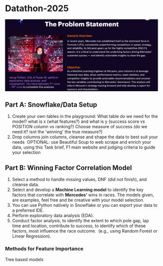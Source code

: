 # Datathon-2025

![alt text](problem_statement.png)

## Part A: Snowflake/Data Setup

1. Create your own tables in the playground: What table do we need for the model? what is x (what features?) and what is y (success score vs POSITION column vs ranking?) Choose measure of success (do we need it? isnt the 'winning' the true measure?)
2. Drop columns join columns, cleanse and shape the data to best suit your needs 
OPTIONAL: use Beautiful Soup to web scrape and enrich your data, using this Task brief, F1 main website and judging criteria to guide your selection 

## Part B: Winning Factor Correlation Model 

1. Select a method to handle missing values, DNF (did not finish), and cleanse data.
2. Select and develop a **Machine Learning model** to identify the key factors that correlate with **Mercedes’** wins in races. The models given, are examples, feel free and be creative with your model selection.
3. You can use Python natively in Snowflake or you can export your data to a preferred IDE. 
4. Perform exploratory data analysis (EDA).
5. Conduct factor analysis, to identify the extent to which pole gap, lap time and location, contribute to success, to identify which of these factors, most influence the race outcome.  (e.g., using Random Forest or Linear Regression).

### Methods for Feature Importance
Tree based models 
